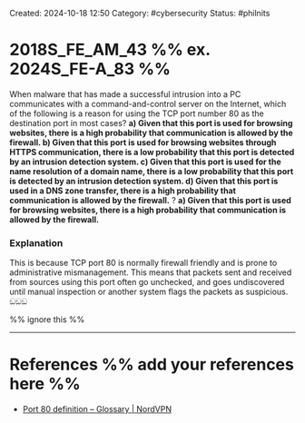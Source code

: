 Created: 2024-10-18 12:50
Category: #cybersecurity
Status: #philnits



# 2018S_FE_AM_43 %% ex. 2024S_FE-A_83 %%

When malware that has made a successful intrusion into a PC communicates with a command-and-control server on the Internet, which of the following is a reason for using the TCP port number 80 as the destination port in most cases?
**a) Given that this port is used for browsing websites, there is a high probability that communication is allowed by the firewall.
b) Given that this port is used for browsing websites through HTTPS communication, there is a low probability that this port is detected by an intrusion detection system.
c) Given that this port is used for the name resolution of a domain name, there is a low probability that this port is detected by an intrusion detection system.
d) Given that this port is used in a DNS zone transfer, there is a high probability that communication is allowed by the firewall.**
?
**a) Given that this port is used for browsing websites, there is a high probability that communication is allowed by the firewall.**
### Explanation
This is because TCP port 80 is normally firewall friendly and is prone to administrative mismanagement. This means that packets sent and received from sources using this port often go unchecked, and goes undiscovered until manual inspection or another system flags the packets as suspicious. ඞඞඞ




%% ignore this %%
<!--SR:!2025-03-12,15,290-->
---









# References %% add your references here %%
- [Port 80 definition – Glossary | NordVPN](https://nordvpn.com/cybersecurity/glossary/port-80/)